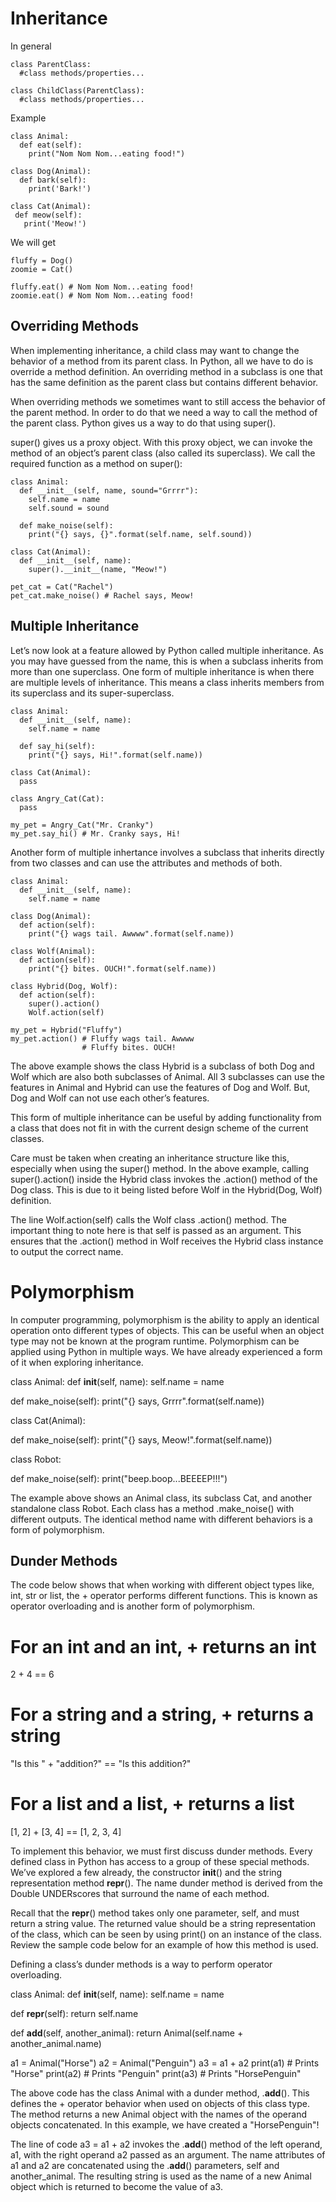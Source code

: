 # Inheritance

In general

    class ParentClass:
      #class methods/properties...
    
    class ChildClass(ParentClass):
      #class methods/properties...

Example

    class Animal:  
      def eat(self): 
        print("Nom Nom Nom...eating food!")

    class Dog(Animal):
      def bark(self):
        print('Bark!')

    class Cat(Animal):
     def meow(self):
       print('Meow!')   

We will get

    fluffy = Dog()
    zoomie = Cat()
    
    fluffy.eat() # Nom Nom Nom...eating food!
    zoomie.eat() # Nom Nom Nom...eating food!

## Overriding Methods

When implementing inheritance, a child class may want to change the behavior of a method from its parent class. In Python, all we have to do is override a method definition. An overriding method in a subclass is one that has the same definition as the parent class but contains different behavior. 

When overriding methods we sometimes want to still access the behavior of the parent method. In order to do that we need a way to call the method of the parent class. Python gives us a way to do that using super().

super() gives us a proxy object. With this proxy object, we can invoke the method of an object’s parent class (also called its superclass). We call the required function as a method on super():

    class Animal:
      def __init__(self, name, sound="Grrrr"):
        self.name = name
        self.sound = sound
    
      def make_noise(self):
        print("{} says, {}".format(self.name, self.sound))
    
    class Cat(Animal):
      def __init__(self, name):
        super().__init__(name, "Meow!") 
    
    pet_cat = Cat("Rachel")
    pet_cat.make_noise() # Rachel says, Meow!

## Multiple Inheritance

Let’s now look at a feature allowed by Python called multiple inheritance. As you may have guessed from the name, this is when a subclass inherits from more than one superclass. One form of multiple inheritance is when there are multiple levels of inheritance. This means a class inherits members from its superclass and its super-superclass.

    class Animal:
      def __init__(self, name):
        self.name = name
     
      def say_hi(self):
        print("{} says, Hi!".format(self.name))
    
    class Cat(Animal):
      pass
    
    class Angry_Cat(Cat):
      pass
    
    my_pet = Angry_Cat("Mr. Cranky")
    my_pet.say_hi() # Mr. Cranky says, Hi!
    

Another form of multiple inhertance involves a subclass that inherits directly from two classes and can use the attributes and methods of both.

    class Animal:
      def __init__(self, name):
        self.name = name
    
    class Dog(Animal):
      def action(self):
        print("{} wags tail. Awwww".format(self.name))
    
    class Wolf(Animal):
      def action(self):
        print("{} bites. OUCH!".format(self.name))
    
    class Hybrid(Dog, Wolf):
      def action(self):
        super().action()
        Wolf.action(self)
    
    my_pet = Hybrid("Fluffy")
    my_pet.action() # Fluffy wags tail. Awwww
                    # Fluffy bites. OUCH!

The above example shows the class Hybrid is a subclass of both Dog and Wolf which are also both subclasses of Animal. All 3 subclasses can use the features in Animal and Hybrid can use the features of Dog and Wolf. But, Dog and Wolf can not use each other’s features.

This form of multiple inheritance can be useful by adding functionality from a class that does not fit in with the current design scheme of the current classes.

Care must be taken when creating an inheritance structure like this, especially when using the super() method. In the above example, calling super().action() inside the Hybrid class invokes the .action() method of the Dog class. This is due to it being listed before Wolf in the Hybrid(Dog, Wolf) definition.

The line Wolf.action(self) calls the Wolf class .action() method. The important thing to note here is that self is passed as an argument. This ensures that the .action() method in Wolf receives the Hybrid class instance to output the correct name.

# Polymorphism

In computer programming, polymorphism is the ability to apply an identical operation onto different types of objects. This can be useful when an object type may not be known at the program runtime. Polymorphism can be applied using Python in multiple ways. We have already experienced a form of it when exploring inheritance.

class Animal:
  def __init__(self, name):
    self.name = name

  def make_noise(self):
    print("{} says, Grrrr".format(self.name))

class Cat(Animal):

  def make_noise(self):
    print("{} says, Meow!".format(self.name))

class Robot:
  
  def make_noise(self):
    print("beep.boop...BEEEEP!!!")

The example above shows an Animal class, its subclass Cat, and another standalone class Robot. Each class has a method .make_noise() with different outputs. The identical method name with different behaviors is a form of polymorphism.

## Dunder Methods

The code below shows that when working with different object types like, int, str or list, the + operator performs different functions. This is known as operator overloading and is another form of polymorphism.

# For an int and an int, + returns an int
2 + 4 == 6

# For a string and a string, + returns a string
"Is this " + "addition?" == "Is this addition?"

# For a list and a list, + returns a list
[1, 2] + [3, 4] == [1, 2, 3, 4]

To implement this behavior, we must first discuss dunder methods. Every defined class in Python has access to a group of these special methods. We’ve explored a few already, the constructor __init__() and the string representation method __repr__(). The name dunder method is derived from the Double UNDERscores that surround the name of each method.

Recall that the __repr__() method takes only one parameter, self, and must return a string value. The returned value should be a string representation of the class, which can be seen by using print() on an instance of the class. Review the sample code below for an example of how this method is used.

Defining a class’s dunder methods is a way to perform operator overloading.

class Animal:
  def __init__(self, name):
    self.name = name

  def __repr__(self):
    return self.name

  def __add__(self, another_animal):
    return Animal(self.name + another_animal.name)

a1 = Animal("Horse")
a2 = Animal("Penguin")
a3 = a1 + a2
print(a1) # Prints "Horse"
print(a2) # Prints "Penguin"
print(a3) # Prints "HorsePenguin"

The above code has the class Animal with a dunder method, .__add__(). This defines the + operator behavior when used on objects of this class type. The method returns a new Animal object with the names of the operand objects concatenated. In this example, we have created a "HorsePenguin"!

The line of code a3 = a1 + a2 invokes the .__add__() method of the left operand, a1, with the right operand a2 passed as an argument. The name attributes of a1 and a2 are concatenated using the .__add__() parameters, self and another_animal. The resulting string is used as the name of a new Animal object which is returned to become the value of a3.

